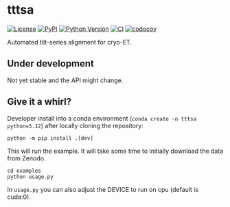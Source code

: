 # tttsa

[![License](https://img.shields.io/pypi/l/tttsa.svg?color=green)](https://github.com/McHaillet/tttsa/raw/main/LICENSE)
[![PyPI](https://img.shields.io/pypi/v/tttsa.svg?color=green)](https://pypi.org/project/tttsa)
[![Python Version](https://img.shields.io/pypi/pyversions/tttsa.svg?color=green)](https://python.org)
[![CI](https://github.com/McHaillet/tttsa/actions/workflows/ci.yml/badge.svg)](https://github.com/McHaillet/tttsa/actions/workflows/ci.yml)
[![codecov](https://codecov.io/gh/McHaillet/tttsa/branch/main/graph/badge.svg)](https://codecov.io/gh/McHaillet/tttsa)

Automated tilt-series alignment for cryo-ET.

## Under development

Not yet stable and the API might change.

## Give it a whirl?

Developer install into a conda environment (`conda create -n tttsa python=3.12`) 
after locally cloning the repository:

```
python -m pip install .[dev]
```

This will run the example. It will take some time to initially download the data from Zenodo.

```
cd examples
python usage.py
```

In `usage.py` you can also adjust the DEVICE to run on cpu (default is cuda:0).
